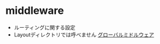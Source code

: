 # middleware
- ルーティングに関する設定
- Layoutディレクトリでは呼べません
[グローバルミドルウェア](https://blog.cloud-acct.com/posts/nuxt3-global-middleware/)
